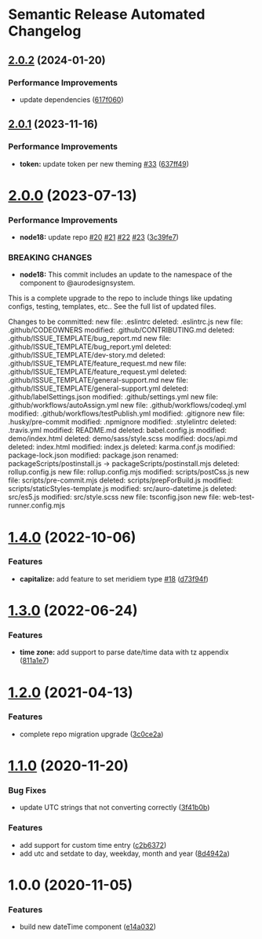 # Semantic Release Automated Changelog

## [2.0.2](https://github.com/AlaskaAirlines/auro-datetime/compare/v2.0.1...v2.0.2) (2024-01-20)


### Performance Improvements

* update dependencies ([617f060](https://github.com/AlaskaAirlines/auro-datetime/commit/617f060f38a00e9c7cea744810ffb6e0b9f9f0af))

## [2.0.1](https://github.com/AlaskaAirlines/auro-datetime/compare/v2.0.0...v2.0.1) (2023-11-16)


### Performance Improvements

* **token:** update token per new theming [#33](https://github.com/AlaskaAirlines/auro-datetime/issues/33) ([637ff49](https://github.com/AlaskaAirlines/auro-datetime/commit/637ff49c28dd986634b9a4e28e0958c71ad1eef5))

# [2.0.0](https://github.com/AlaskaAirlines/auro-datetime/compare/v1.4.0...v2.0.0) (2023-07-13)


### Performance Improvements

* **node18:** update repo [#20](https://github.com/AlaskaAirlines/auro-datetime/issues/20) [#21](https://github.com/AlaskaAirlines/auro-datetime/issues/21) [#22](https://github.com/AlaskaAirlines/auro-datetime/issues/22) [#23](https://github.com/AlaskaAirlines/auro-datetime/issues/23) ([3c39fe7](https://github.com/AlaskaAirlines/auro-datetime/commit/3c39fe7513630a6eb28f037998efebe27c92503a))


### BREAKING CHANGES

* **node18:** This commit includes an update to the namespace
of the component to @aurodesignsystem.

This is a complete upgrade to the repo to include things
like updating configs, testing, templates, etc.. See the full
list of updated files.

Changes to be committed:
new file:   .eslintrc
deleted:    .eslintrc.js
new file:   .github/CODEOWNERS
modified:   .github/CONTRIBUTING.md
deleted:    .github/ISSUE_TEMPLATE/bug_report.md
new file:   .github/ISSUE_TEMPLATE/bug_report.yml
deleted:    .github/ISSUE_TEMPLATE/dev-story.md
deleted:    .github/ISSUE_TEMPLATE/feature_request.md
new file:   .github/ISSUE_TEMPLATE/feature_request.yml
deleted:    .github/ISSUE_TEMPLATE/general-support.md
new file:   .github/ISSUE_TEMPLATE/general-support.yml
deleted:    .github/labelSettings.json
modified:   .github/settings.yml
new file:   .github/workflows/autoAssign.yml
new file:   .github/workflows/codeql.yml
modified:   .github/workflows/testPublish.yml
modified:   .gitignore
new file:   .husky/pre-commit
modified:   .npmignore
modified:   .stylelintrc
deleted:    .travis.yml
modified:   README.md
deleted:    babel.config.js
modified:   demo/index.html
deleted:    demo/sass/style.scss
modified:   docs/api.md
deleted:    index.html
modified:   index.js
deleted:    karma.conf.js
modified:   package-lock.json
modified:   package.json
renamed:    packageScripts/postinstall.js -> packageScripts/postinstall.mjs
deleted:    rollup.config.js
new file:   rollup.config.mjs
modified:   scripts/postCss.js
new file:   scripts/pre-commit.mjs
deleted:    scripts/prepForBuild.js
modified:   scripts/staticStyles-template.js
modified:   src/auro-datetime.js
deleted:    src/es5.js
modified:   src/style.scss
new file:   tsconfig.json
new file:   web-test-runner.config.mjs

# [1.4.0](https://github.com/AlaskaAirlines/auro-datetime/compare/v1.3.0...v1.4.0) (2022-10-06)


### Features

* **capitalize:** add feature to set meridiem type [#18](https://github.com/AlaskaAirlines/auro-datetime/issues/18) ([d73f94f](https://github.com/AlaskaAirlines/auro-datetime/commit/d73f94fac3c14bd1bf39de78afca930e0e031b34))

# [1.3.0](https://github.com/AlaskaAirlines/auro-datetime/compare/v1.2.0...v1.3.0) (2022-06-24)


### Features

* **time zone:** add support to parse date/time data with tz appendix ([811a1e7](https://github.com/AlaskaAirlines/auro-datetime/commit/811a1e78e546f06b0cd1cdc577462191a5484b2b))

# [1.2.0](https://github.com/AlaskaAirlines/auro-datetime/compare/v1.1.0...v1.2.0) (2021-04-13)


### Features

* complete repo migration upgrade ([3c0ce2a](https://github.com/AlaskaAirlines/auro-datetime/commit/3c0ce2a808a416c21ca8d3d6e8895b007933804a))

# [1.1.0](https://github.com/AlaskaAirlines/auro-datetime/compare/v1.0.0...v1.1.0) (2020-11-20)


### Bug Fixes

* update UTC strings that not converting correctly ([3f41b0b](https://github.com/AlaskaAirlines/auro-datetime/commit/3f41b0be278ca55fc91cc037b9612d782ed7dfea))


### Features

* add support for custom time entry ([c2b6372](https://github.com/AlaskaAirlines/auro-datetime/commit/c2b6372d576c95734d6b4dfd0e3da8f40bf16bfa))
* add utc and setdate to day, weekday, month and year ([8d4942a](https://github.com/AlaskaAirlines/auro-datetime/commit/8d4942a7166aea3acde5b6ab4416be7ea4884387))

# 1.0.0 (2020-11-05)


### Features

* build new dateTime component ([e14a032](https://github.com/AlaskaAirlines/auro-datetime/commit/e14a03208414c0d210ee723159253561debc18fd))
